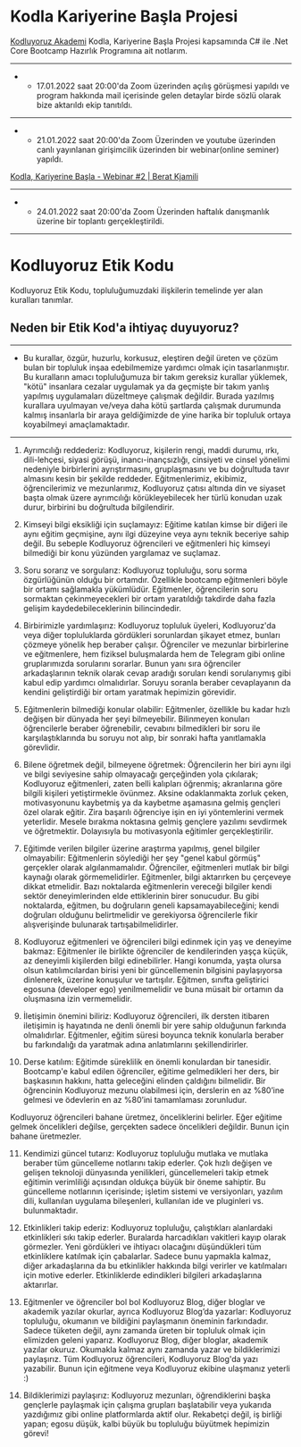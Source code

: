 # Kodla Kariyerine Başla Projesi
[Kodluyoruz Akademi](https://www.kodluyoruz.org/) Kodla, Kariyerine Başla Projesi kapsamında C# ile .Net Core Bootcamp Hazırlık Programına ait notlarım.

---
- - 17.01.2022 saat 20:00'da Zoom üzerinden açılış görüşmesi yapıldı ve program hakkında mail içerisinde gelen detaylar birde sözlü olarak bize aktarıldı ekip tanıtıldı.
---
- - 21.01.2022 saat 20:00'da Zoom Üzerinden ve youtube üzerinden canlı yayınlanan girişimcilik üzerinden bir webinar(online seminer) yapıldı.

[Kodla, Kariyerine Başla - Webinar #2 | Berat Kjamili](https://www.youtube.com/watch?v=RqqD_ompK7o)

---
- - 24.01.2022 saat 20:00'da Zoom Üzerinden haftalık danışmanlık üzerine bir toplantı gerçekleştirildi.



---
# Kodluyoruz Etik Kodu
Kodluyoruz Etik Kodu, topluluğumuzdaki ilişkilerin temelinde yer alan kuralları tanımlar.

## Neden bir Etik Kod'a ihtiyaç duyuyoruz?

---
-   Bu kurallar, özgür, huzurlu, korkusuz, eleştiren değil üreten ve çözüm bulan bir topluluk inşaa edebilmemize yardımcı olmak için tasarlanmıştır. Bu kuralların amacı topluluğumuza bir takım gereksiz kurallar yüklemek, "kötü" insanlara cezalar uygulamak ya da geçmişte bir takım yanlış yapılmış uygulamaları düzeltmeye çalışmak değildir. Burada yazılmış kurallara uyulmayan ve/veya daha kötü şartlarda çalışmak durumunda kalmış insanlarla bir araya geldiğimizde de yine harika bir topluluk ortaya koyabilmeyi amaçlamaktadır.
---

1) Ayrımcılığı reddederiz:
Kodluyoruz, kişilerin rengi, maddi durumu, ırkı, dili-lehçesi, siyasi görüşü, inancı-inançsızlığı, cinsiyeti ve cinsel yönelimi nedeniyle birbirlerini ayrıştırmasını, gruplaşmasını ve bu doğrultuda tavır almasını kesin bir şekilde reddeder. Eğitmenlerimiz, ekibimiz, öğrencilerimiz ve mezunlarımız, Kodluyoruz çatısı altında din ve siyaset başta olmak üzere ayrımcılığı körükleyebilecek her türlü konudan uzak durur, birbirini bu doğrultuda bilgilendirir.


2) Kimseyi bilgi eksikliği için suçlamayız:
Eğitime katılan kimse bir diğeri ile aynı eğitim geçmişine, aynı ilgi düzeyine veya aynı teknik beceriye sahip değil. Bu sebeple Kodluyoruz öğrencileri ve eğitmenleri hiç kimseyi bilmediği bir konu yüzünden yargılamaz ve suçlamaz.


3) Soru sorarız ve sorgularız:
Kodluyoruz topluluğu, soru sorma özgürlüğünün olduğu bir ortamdır. Özellikle bootcamp eğitmenleri böyle bir ortamı sağlamakla yükümlüdür. Eğitmenler, öğrencilerin soru sormaktan çekinmeyecekleri bir ortam yaratıldığı takdirde daha fazla gelişim kaydedebileceklerinin bilincindedir.


4) Birbirimizle yardımlaşırız:
Kodluyoruz topluluk üyeleri, Kodluyoruz'da veya diğer topluluklarda gördükleri sorunlardan şikayet etmez, bunları çözmeye yönelik hep beraber çalışır. Öğrenciler ve mezunlar birbirlerine ve eğitmenlere, hem fiziksel buluşmalarda hem de Telegram gibi online gruplarımızda sorularını sorarlar. Bunun yanı sıra öğrenciler arkadaşlarının teknik olarak cevap aradığı soruları kendi sorularıymış gibi kabul edip yardımcı olmalıdırlar. Soruyu soranla beraber cevaplayanın da kendini geliştirdiği bir ortam yaratmak hepimizin görevidir.


5) Eğitmenlerin bilmediği konular olabilir:
Eğitmenler, özellikle bu kadar hızlı değişen bir dünyada her şeyi bilmeyebilir. Bilinmeyen konuları öğrencilerle beraber öğrenebilir, cevabını bilmedikleri bir soru ile karşılaştıklarında bu soruyu not alıp, bir sonraki hafta yanıtlamakla görevlidir.


6) Bilene öğretmek değil, bilmeyene öğretmek:
Öğrencilerin her biri aynı ilgi ve bilgi seviyesine sahip olmayacağı gerçeğinden yola çıkılarak; Kodluyoruz eğitmenleri, zaten belli kalıpları öğrenmiş; akranlarına göre bilgili kişileri yetiştirmekle övünmez. Aksine odaklanmakta zorluk çeken, motivasyonunu kaybetmiş ya da kaybetme aşamasına gelmiş gençleri özel olarak eğitir. Zira başarılı öğrenciye işin en iyi yöntemlerini vermek yeterlidir. Mesele bırakma noktasına gelmiş gençlere yazılımı sevdirmek ve öğretmektir. Dolayısıyla bu motivasyonla eğitimler gerçekleştirilir.


7) Eğitimde verilen bilgiler üzerine araştırma yapılmış, genel bilgiler olmayabilir:
Eğitmenlerin söylediği her şey "genel kabul görmüş" gerçekler olarak algılanmamalıdır. Öğrenciler, eğitmenleri mutlak bir bilgi kaynağı olarak görmemelidirler. Eğitmenler, bilgi aktarırken bu çerçeveye dikkat etmelidir. Bazı noktalarda eğitmenlerin vereceği bilgiler kendi sektör deneyimlerinden elde ettiklerinin birer sonucudur. Bu gibi noktalarda, eğitmen, bu doğruların geneli kapsamayabileceğini; kendi doğruları olduğunu belirtmelidir ve gerekiyorsa öğrencilerle fikir alışverişinde bulunarak tartışabilmelidirler.


8) Kodluyoruz eğitmenleri ve öğrencileri bilgi edinmek için yaş ve deneyime bakmaz:
Eğitmenler ile birlikte öğrenciler de kendilerinden yaşça küçük, az deneyimli kişilerden bilgi edinebilirler. Hangi konumda, yaşta olursa olsun katılımcılardan birisi yeni bir güncellemenin bilgisini paylaşıyorsa dinlenerek, üzerine konuşulur ve tartışılır. Eğitmen, sınıfta geliştirici egosuna (developer ego) yenilmemelidir ve buna müsait bir ortamın da oluşmasına izin vermemelidir.


9) İletişimin önemini biliriz:
Kodluyoruz öğrencileri, ilk dersten itibaren iletişimin iş hayatında ne denli önemli bir yere sahip olduğunun farkında olmalıdırlar. Eğitmenler, eğitim süresi boyunca teknik konularla beraber bu farkındalığı da yaratmak adına anlatımlarını şekillendirirler.


10) Derse katılım:
Eğitimde süreklilik en önemli konulardan bir tanesidir. Bootcamp'e kabul edilen öğrenciler, eğitime gelmedikleri her ders, bir başkasının hakkını, hatta geleceğini elinden çaldığını bilmelidir. Bir öğrencinin Kodluyoruz mezunu olabilmesi için, derslerin en az %80’ine gelmesi ve ödevlerin en az %80’ini tamamlaması zorunludur. 

Kodluyoruz öğrencileri bahane üretmez, önceliklerini belirler. Eğer eğitime gelmek öncelikleri değilse, gerçekten sadece öncelikleri değildir. Bunun için bahane üretmezler.


11) Kendimizi güncel tutarız:
Kodluyoruz topluluğu mutlaka ve mutlaka beraber tüm güncelleme notlarını takip ederler. Çok hızlı değişen ve gelişen teknoloji dünyasında yenilikleri, güncellemeleri takip etmek eğitimin verimliliği açısından oldukça büyük bir öneme sahiptir. Bu güncelleme notlarının içerisinde; işletim sistemi ve versiyonları, yazılım dili, kullanılan uygulama bileşenleri, kullanılan ide ve pluginleri vs. bulunmaktadır.


12) Etkinlikleri takip ederiz:
Kodluyoruz topluluğu, çalıştıkları alanlardaki etkinlikleri sıkı takip ederler. Buralarda harcadıkları vakitleri kayıp olarak görmezler. Yeni gördükleri ve ihtiyacı olacağını düşündükleri tüm etkinliklere katılmak için çabalarlar. Sadece bunu yapmakla kalmaz, diğer arkadaşlarına da bu etkinlikler hakkında bilgi verirler ve katılmaları için motive ederler. Etkinliklerde edindikleri bilgileri arkadaşlarına aktarırlar.


13) Eğitmenler ve öğrenciler bol bol Kodluyoruz Blog, diğer bloglar ve akademik yazılar okurlar, ayrıca Kodluyoruz Blog’da yazarlar:
Kodluyoruz topluluğu, okumanın ve bildiğini paylaşmanın öneminin farkındadır. Sadece tüketen değil, aynı zamanda üreten bir topluluk olmak için elimizden geleni yaparız. Kodluyoruz Blog, diğer bloglar, akademik yazılar okuruz. Okumakla kalmaz aynı zamanda yazar ve bildiklerimizi paylaşırız. Tüm Kodluyoruz öğrencileri, Kodluyoruz Blog'da yazı yazabilir. Bunun için eğitmene veya Kodluyoruz ekibine ulaşmanız yeterli :)


14) Bildiklerimizi paylaşırız:
Kodluyoruz mezunları, öğrendiklerini başka gençlerle paylaşmak için çalışma grupları başlatabilir veya yukarıda yazdığımız gibi online platformlarda aktif olur. Rekabetçi değil, iş birliği yapan; egosu düşük, kalbi büyük bu topluluğu büyütmek hepimizin görevi!